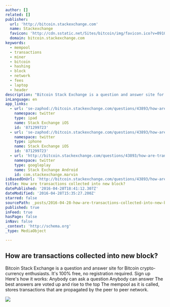 ```yaml
---
author: []
related: []
publisher:
  url: 'http://bitcoin.stackexchange.com'
  name: Stackexchange
  favicon: 'http://cdn.sstatic.net/Sites/bitcoin/img/favicon.ico?v=0910168c5c65'
  domain: bitcoin.stackexchange.com
keywords:
  - mempool
  - transactions
  - miner
  - bitcoin
  - hashing
  - block
  - network
  - fees
  - laptop
  - header
description: "Bitcoin Stack Exchange is a question and answer site for Bitcoin crypto-currency enthusiasts. It's 100% free, no registration required. Sign up Here's how it works: Anybody can ask a question Anybody can answer The best answers are voted up and rise to the top The mempool as it is called, stores transactions that are propagated by the peer to peer network."
inLanguage: en
app_links:
  - url: 'se-zaphod://bitcoin.stackexchange.com/questions/43893/how-are-transactions-collected-into-new-block'
    namespace: twitter
    type: ipad
    name: Stack Exchange iOS
    id: '871299723'
  - url: 'se-zaphod://bitcoin.stackexchange.com/questions/43893/how-are-transactions-collected-into-new-block'
    namespace: twitter
    type: iphone
    name: Stack Exchange iOS
    id: '871299723'
  - url: 'http://bitcoin.stackexchange.com/questions/43893/how-are-transactions-collected-into-new-block'
    namespace: twitter
    type: googleplay
    name: Stack Exchange Android
    id: com.stackexchange.marvin
isBasedOnUrl: 'http://bitcoin.stackexchange.com/questions/43893/how-are-transactions-collected-into-new-block'
title: How are transactions collected into new block?
datePublished: '2016-04-28T18:41:12.307Z'
dateModified: '2016-04-28T15:35:27.200Z'
starred: false
sourcePath: _posts/2016-04-28-how-are-transactions-collected-into-new-block.md
published: true
inFeed: true
hasPage: false
inNav: false
_context: 'http://schema.org'
_type: MediaObject

---
```

<article style=""><h1>How are transactions collected into new block?</h1><p>Bitcoin Stack Exchange is a question and answer site for Bitcoin crypto-currency enthusiasts. It's 100% free, no registration required. Sign up Here's how it works: Anybody can ask a question Anybody can answer The best answers are voted up and rise to the top The mempool as it is called, stores transactions that are propagated by the peer to peer network.</p><img src="http://cdn.sstatic.net/Sites/bitcoin/img/apple-touch-icon.png?v=a43e5a337e6b&amp;a" /></article>